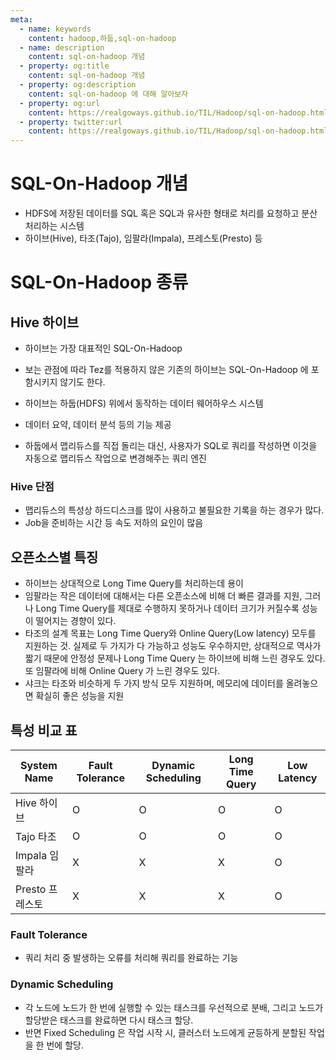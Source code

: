 ```yaml
---
meta:
  - name: keywords
    content: hadoop,하둡,sql-on-hadoop
  - name: description
    content: sql-on-hadoop 개념
  - property: og:title
    content: sql-on-hadoop 개념
  - property: og:description
    content: sql-on-hadoop 에 대해 알아보자
  - property: og:url
    content: https://realgoways.github.io/TIL/Hadoop/sql-on-hadoop.html
  - property: twitter:url
    content: https://realgoways.github.io/TIL/Hadoop/sql-on-hadoop.html
---
```


# SQL-On-Hadoop 개념

- HDFS에 저장된 데이터를 SQL 혹은 SQL과 유사한 형태로 처리를 요청하고 분산 처리하는 시스템
- 하이브(Hive), 타조(Tajo), 임팔라(Impala), 프레스토(Presto) 등

# SQL-On-Hadoop 종류

## Hive 하이브

- 하이브는 가장 대표적인 SQL-On-Hadoop
- 보는 관점에 따라 Tez를 적용하지 않은 기존의 하이브는 SQL-On-Hadoop 에 포함시키지 않기도 한다.
- 하이브는 하둡(HDFS) 위에서 동작하는 데이터 웨어하우스 시스템
- 데이터 요약, 데이터 분석 등의 기능 제공

- 하둡에서 맵리듀스를 직접 돌리는 대신, 사용자가 SQL로 쿼리를 작성하면 이것을 자동으로 맵리듀스 작업으로 변경해주는 쿼리 엔진

### Hive 단점

- 맵리듀스의 특성상 하드디스크를 많이 사용하고 불필요한 기록을 하는 경우가 많다.
- Job을 준비하는 시간 등 속도 저하의 요인이 많음

## 오픈소스별 특징

- 하이브는 상대적으로 Long Time Query를 처리하는데 용이
- 임팔라는 작은 데이터에 대해서는 다른 오픈소스에 비해 더 빠른 결과를 지원, 그러나 Long Time Query를 제대로 수행하지 못하거나 데이터 크기가 커질수록 성능이 떨어지는 경향이 있다.
- 타조의 설계 목표는 Long Time Query와 Online Query(Low latency) 모두를 지원하는 것. 실제로 두 가지가 다 가능하고 성능도 우수하지만, 상대적으로 역사가 짧기 때문에 안정성 문제나 Long Time Query 는 하이브에 비해 느린 경우도 있다. 또 임팔라에 비해 Online Query 가 느린 경우도 있다.
- 샤크는 타조와 비슷하게 두 가지 방식 모두 지원하며, 메모리에 데이터를 올려놓으면 확실히 좋은 성능을 지원

## 특성 비교 표

| System Name     | Fault Tolerance | Dynamic Scheduling | Long Time Query | Low Latency |
| --------------- | --------------- | ------------------ | --------------- | ----------- |
| Hive 하이브     | O               | O                  | O               | O           |
| Tajo 타조       | O               | O                  | O               | O           |
| Impala 임팔라   | X               | X                  | X               | O           |
| Presto 프레스토 | X               | X                  | X               | O           |

### Fault Tolerance

- 쿼리 처리 중 발생하는 오류를 처리해 쿼리를 완료하는 기능

### Dynamic Scheduling

- 각 노드에 노드가 한 번에 실행할 수 있는 태스크를 우선적으로 분배, 그리고 노드가 할당받은 태스크를 완료하면 다시 태스크 할당.
- 반면 Fixed Scheduling 은 작업 시작 시, 클러스터 노드에게 균등하게 분할된 작업을 한 번에 할당.
